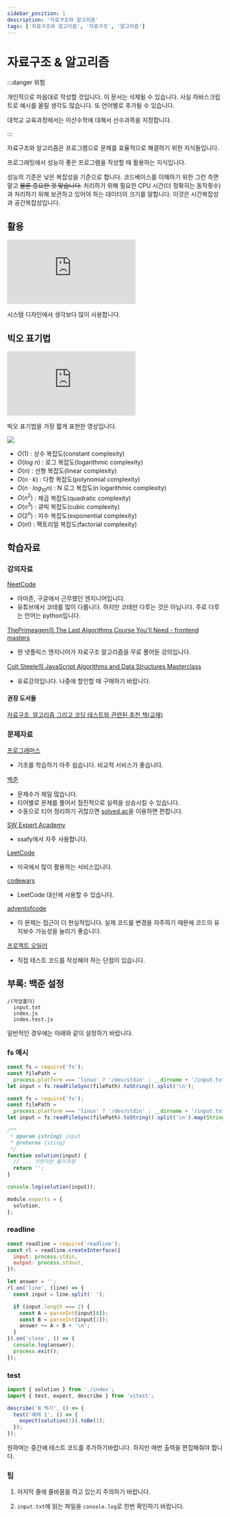 ```yaml
---
sidebar_position: 1
description: '자료구조와 알고리즘'
tags: ['자료구조와 알고리즘', '자료구조', '알고리즘']
---
```


# 자료구조 & 알고리즘

:::danger 위험

개인적으로 마음대로 작성할 것입니다. 이 문서는 삭제될 수 있습니다. 사실 자바스크립트로 예시를 올릴 생각도 많습니다. 또 언어별로 추가될 수 있습니다.

대학교 교육과정에서는 이산수학에 대해서 선수과목을 지정합니다.

:::

자료구조와 알고리즘은 프로그램으로 문제를 효율적으로 해결하기 위한 지식들입니다.

프로그래밍에서 성능이 좋은 프로그램을 작성할 때 활용하는 지식입니다.

성능의 기준은 낮은 복잡성을 기준으로 합니다. 코드베이스를 이해하기 위한 그런 측면 말고 ~~물론 중요한 것 맞습니다.~~ 처리하기 위해 필요한 CPU 시간(더 정확히는 동작횟수)과 처리하기 위해 보관하고 있어야 하는 데이터의 크기를 말합니다. 이것은 시간복잡성과 공간복잡성입니다.

## 활용

<!-- 작은 수준의 웹개발에서는 생각보다 사용할 상황은 아주 가끔입니다. 이런 점에서 마이너한 것에 메이저한 노력을 들여야하는 느낌이 들 수 있습니다.

비전공자가 개발자로 도전해야 하는 상황이면 어느정도 이해합니다. 현금을 태울 수 있는 기간은 사람마다 다르고 포기해야 한다면 단기적으로 내려 되는 판단입니다.

하지만 장기적으로 상당히 도움 되는 지식들입니다. -->

<iframe class="codepen" src="https://www.youtube.com/embed/xbgzl2maQUU" title="Algorithms You Should Know Before System Design Interviews" frameborder="0" allow="accelerometer; autoplay; clipboard-write; encrypted-media; gyroscope; picture-in-picture; web-share" allowfullscreen></iframe>

시스템 디자인에서 생각보다 많이 사용합니다.

## 빅오 표기법

<iframe class="codepen" src="https://www.youtube.com/embed/g2o22C3CRfU" title="Big-O Notation in 100 Seconds" frameborder="0" allow="accelerometer; autoplay; clipboard-write; encrypted-media; gyroscope; picture-in-picture; web-share" allowfullscreen></iframe>

빅오 표기법을 가장 짧게 표현한 영상입니다.

![](https://user-images.githubusercontent.com/84452145/271777254-80484c24-16fd-44d0-81db-e0c3128d3ef0.png)

- $O(1)$ : 상수 복잡도(constant complexity)
- $O(log\  n)$ : 로그 복잡도(logarithmic complexity)
- $O(n)$ : 선형 복잡도(linear complexity)
- $O(n \cdot k)$ : 다항 복잡도(polynomial complexity)
- $O(n \cdot log_{10} n)$ : N 로그 복잡도(n logarithmic complexity)
- $O(n^{2})$ : 제곱 복잡도(quadratic complexity)
- $O(n^{3})$ : 큐빅 복잡도(cubic complexity)
- $O(2^{n})$ : 지수 복잡도(exponential complexity)
- $O(n!)$ : 팩토리얼 복잡도(factorial complexity)

<!-- 이 빅오 표기법은 영어로 말하면 간지나기 때문에 외웁시다. -->

<!-- ## 탐색

검색이라고 해도 됩니다. 어떤 데이터를 찾기 위한 동작입니다. -->

## 학습자료

### 강의자료

[NeetCode](https://www.youtube.com/@NeetCode)

- 아마존, 구글에서 근무했던 엔지니어입니다.
- 유튜브에서 코테를 많이 다룹니다. 하지만 코테만 다루는 것은 아닙니다. 주로 다루는 언어는 python입니다.

[ThePrimeagen의 The Last Algorithms Course You'll Need - frontend masters](https://frontendmasters.com/courses/algorithms/)

- 현 넷플릭스 엔지니어가 자료구조 알고리즘을 무료 풀어둔 강의입니다.

[Colt Steele의 JavaScript Algorithms and Data Structures Masterclass](https://www.udemy.com/course/js-algorithms-and-data-structures-masterclass/)

- 유료강의입니다. 나중에 할인할 때 구매하기 바랍니다.

#### 권장 도서들

[자료구조, 알고리즘 그리고 코딩 테스트와 관련된 추천 책(교재)](https://www.sangkon.com/about_ds_book_2003/)

### 문제자료

[프로그래머스](https://school.programmers.co.kr/learn/challenges)

- 기초를 학습하기 아주 쉽습니다. 비교적 서비스가 좋습니다.

[백준](https://www.acmicpc.net/)

- 문제수가 제일 많습니다.
- 티어별로 문제를 풀어서 점진적으로 실력을 상승시킬 수 있습니다.
- 수동으로 티어 정리하기 귀찮으면 [solved.ac](https://solved.ac/)을 이용하면 편합니다.

[SW Expert Academy](https://swexpertacademy.com/main/main.do)

- ssafy에서 자주 사용합니다.

[LeetCode](https://leetcode.com/problemset/all/)

- 미국에서 많이 활용하는 서비스입니다.

[codewars](https://www.codewars.com/)

- LeetCode 대신에 사용할 수 있습니다.

[adventofcode](https://adventofcode.com/)

- 이 문제는 접근이 더 현실적입니다. 실제 코드를 변경을 자주하기 때문에 코드의 유지보수 가능성을 늘리기 좋습니다.

[프로젝트 오일러](https://projecteuler.net/)

- 직접 테스트 코드를 작성해야 하는 단점이 있습니다.

## 부록: 백준 설정

```
/(작업폴더)
  input.txt
  index.js
  index.test.js
```

일반적인 경우에는 아래와 같이 설정하기 바랍니다.

### fs 예시

```js
const fs = require('fs');
const filePath =
  process.platform === 'linux' ? '/dev/stdin' : __dirname + '/input.txt';
let input = fs.readFileSync(filePath).toString().split('\n');
```

```js title="index.js"
const fs = require('fs');
const filePath =
  process.platform === 'linux' ? '/dev/stdin' : __dirname + '/input.txt';
let input = fs.readFileSync(filePath).toString().split('\n').map(String);

/**
 * @param {string} input
 * @returns {sting}
 */
function solution(input) {
  // ... 이런저런 풀이과정
  return '';
}

console.log(solution(input));

module.exports = {
  solution,
};
```

### readline

```js
const readline = require('readline');
const rl = readline.createInterface({
  input: process.stdin,
  output: process.stdout,
});

let answer = '';
rl.on('line', (line) => {
  const input = line.split(' ');

  if (input.length === 2) {
    const A = parseInt(input[0]);
    const B = parseInt(input[1]);
    answer += A + B + '\n';
  }
}).on('close', () => {
  console.log(answer);
  process.exit();
});
```

### test

```js
import { solution } from './index';
import { test, expect, describe } from 'vitest';

describe('N 찍기', () => {
  test('예제 1', () => {
    expect(solution(1)).toBe(1);
  });
});
```

원하며는 중간에 테스트 코드를 추가하기바랍니다. 하지만 매번 출력을 편집해줘야 합니다.

### 팁

1. 마지막 줄에 줄바꿈을 하고 있는지 주의하기 바랍니다.

2. `input.txt`에 읽는 파일을 `console.log`로 한번 확인하기 바랍니다.
